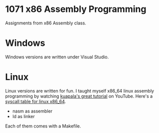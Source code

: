 # 1071 x86 Assembly Programming
Assignments from x86 Assembly class. 

# Windows
Windows versions are written under Visual Studio.

# Linux
Linux versions are written for fun. I taught myself x86_64 linux assembly programming by watching [kuapala's great tutorial](https://www.youtube.com/playlist?list=PLetF-YjXm-sCH6FrTz4AQhfH6INDQvQSn) on YouTube. 
Here's a [syscall table for linux x86_64](https://blog.rchapman.org/posts/Linux_System_Call_Table_for_x86_64/).

* nasm as assembler
* ld as linker

Each of them comes with a Makefile.
